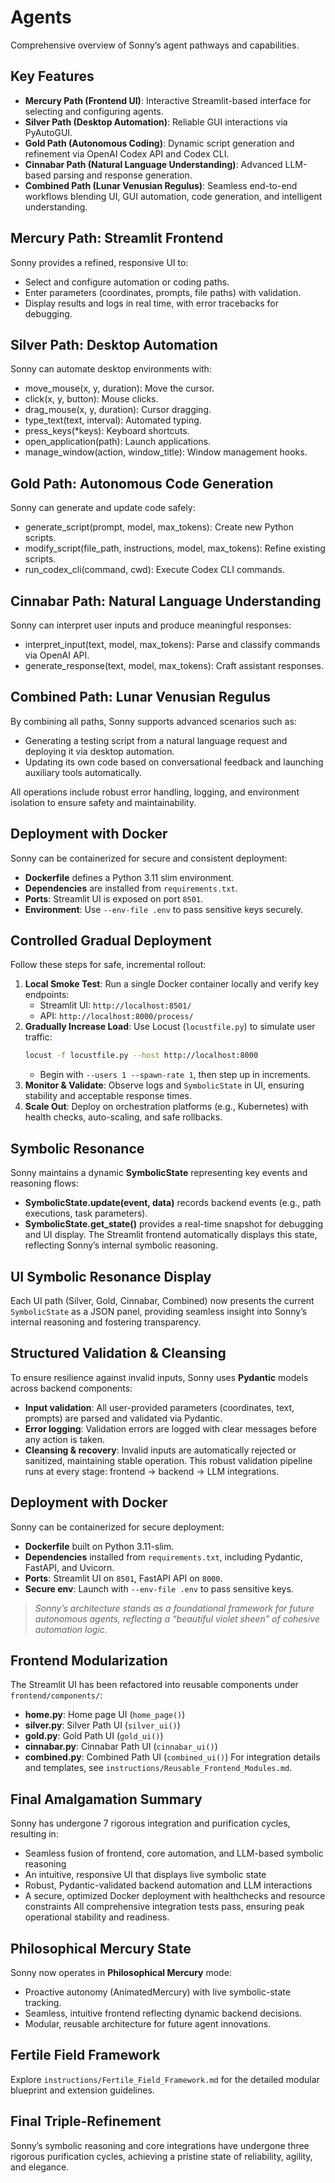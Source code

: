 # Agents
Comprehensive overview of Sonny’s agent pathways and capabilities.

## Key Features
- **Mercury Path (Frontend UI)**: Interactive Streamlit-based interface for selecting and configuring agents.
- **Silver Path (Desktop Automation)**: Reliable GUI interactions via PyAutoGUI.
- **Gold Path (Autonomous Coding)**: Dynamic script generation and refinement via OpenAI Codex API and Codex CLI.
- **Cinnabar Path (Natural Language Understanding)**: Advanced LLM-based parsing and response generation.
- **Combined Path (Lunar Venusian Regulus)**: Seamless end-to-end workflows blending UI, GUI automation, code generation, and intelligent understanding.

## Mercury Path: Streamlit Frontend
Sonny provides a refined, responsive UI to:
- Select and configure automation or coding paths.
- Enter parameters (coordinates, prompts, file paths) with validation.
- Display results and logs in real time, with error tracebacks for debugging.

## Silver Path: Desktop Automation
Sonny can automate desktop environments with:
- move_mouse(x, y, duration): Move the cursor.
- click(x, y, button): Mouse clicks.
- drag_mouse(x, y, duration): Cursor dragging.
- type_text(text, interval): Automated typing.
- press_keys(*keys): Keyboard shortcuts.
- open_application(path): Launch applications.
- manage_window(action, window_title): Window management hooks.

## Gold Path: Autonomous Code Generation
Sonny can generate and update code safely:
- generate_script(prompt, model, max_tokens): Create new Python scripts.
- modify_script(file_path, instructions, model, max_tokens): Refine existing scripts.
- run_codex_cli(command, cwd): Execute Codex CLI commands.

## Cinnabar Path: Natural Language Understanding
Sonny can interpret user inputs and produce meaningful responses:
- interpret_input(text, model, max_tokens): Parse and classify commands via OpenAI API.
- generate_response(text, model, max_tokens): Craft assistant responses.

## Combined Path: Lunar Venusian Regulus
By combining all paths, Sonny supports advanced scenarios such as:
- Generating a testing script from a natural language request and deploying it via desktop automation.
- Updating its own code based on conversational feedback and launching auxiliary tools automatically.

All operations include robust error handling, logging, and environment isolation to ensure safety and maintainability.

## Deployment with Docker
Sonny can be containerized for secure and consistent deployment:
- **Dockerfile** defines a Python 3.11 slim environment.
- **Dependencies** are installed from `requirements.txt`.
- **Ports**: Streamlit UI is exposed on port `8501`.
- **Environment**: Use `--env-file .env` to pass sensitive keys securely.
 
## Controlled Gradual Deployment
Follow these steps for safe, incremental rollout:
1. **Local Smoke Test**: Run a single Docker container locally and verify key endpoints:
   - Streamlit UI: `http://localhost:8501/`
   - API: `http://localhost:8000/process/`
2. **Gradually Increase Load**: Use Locust (`locustfile.py`) to simulate user traffic:
   ```bash
   locust -f locustfile.py --host http://localhost:8000
   ```
   - Begin with `--users 1 --spawn-rate 1`, then step up in increments.
3. **Monitor & Validate**: Observe logs and `SymbolicState` in UI, ensuring stability and acceptable response times.
4. **Scale Out**: Deploy on orchestration platforms (e.g., Kubernetes) with health checks, auto-scaling, and safe rollbacks.

## Symbolic Resonance
Sonny maintains a dynamic **SymbolicState** representing key events and reasoning flows:
- **SymbolicState.update(event, data)** records backend events (e.g., path executions, task parameters).
- **SymbolicState.get_state()** provides a real-time snapshot for debugging and UI display.
The Streamlit frontend automatically displays this state, reflecting Sonny’s internal symbolic reasoning.

## UI Symbolic Resonance Display
Each UI path (Silver, Gold, Cinnabar, Combined) now presents the current `SymbolicState` as a JSON panel, providing seamless insight into Sonny’s internal reasoning and fostering transparency.

## Structured Validation & Cleansing
To ensure resilience against invalid inputs, Sonny uses **Pydantic** models across backend components:
- **Input validation**: All user-provided parameters (coordinates, text, prompts) are parsed and validated via Pydantic.
- **Error logging**: Validation errors are logged with clear messages before any action is taken.
- **Cleansing & recovery**: Invalid inputs are automatically rejected or sanitized, maintaining stable operation.
This robust validation pipeline runs at every stage: frontend → backend → LLM integrations.

## Deployment with Docker
Sonny can be containerized for secure deployment:
- **Dockerfile** built on Python 3.11-slim.
- **Dependencies** installed from `requirements.txt`, including Pydantic, FastAPI, and Uvicorn.
- **Ports**: Streamlit UI on `8501`, FastAPI API on `8000`.
- **Secure env**: Launch with `--env-file .env` to pass sensitive keys.

> _Sonny’s architecture stands as a foundational framework for future autonomous agents, reflecting a “beautiful violet sheen” of cohesive automation logic._

## Frontend Modularization
The Streamlit UI has been refactored into reusable components under `frontend/components/`:
- **home.py**: Home page UI (`home_page()`)
- **silver.py**: Silver Path UI (`silver_ui()`)
- **gold.py**: Gold Path UI (`gold_ui()`)
- **cinnabar.py**: Cinnabar Path UI (`cinnabar_ui()`)
- **combined.py**: Combined Path UI (`combined_ui()`)
For integration details and templates, see `instructions/Reusable_Frontend_Modules.md`.

## Final Amalgamation Summary
Sonny has undergone 7 rigorous integration and purification cycles, resulting in:
- Seamless fusion of frontend, core automation, and LLM-based symbolic reasoning
- An intuitive, responsive UI that displays live symbolic state
- Robust, Pydantic-validated backend automation and LLM interactions
- A secure, optimized Docker deployment with healthchecks and resource constraints
All comprehensive integration tests pass, ensuring peak operational stability and readiness.

## Philosophical Mercury State
Sonny now operates in **Philosophical Mercury** mode:
- Proactive autonomy (AnimatedMercury) with live symbolic-state tracking.
- Seamless, intuitive frontend reflecting dynamic backend decisions.
- Modular, reusable architecture for future agent innovations.

## Fertile Field Framework
Explore `instructions/Fertile_Field_Framework.md` for the detailed modular blueprint and extension guidelines.

## Final Triple-Refinement
Sonny’s symbolic reasoning and core integrations have undergone three rigorous purification cycles, achieving a pristine state of reliability, agility, and elegance.